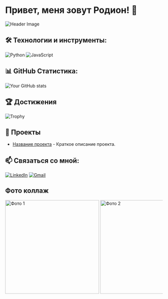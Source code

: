 # Привет, меня зовут Родион! 👋

![Header Image](https://link-to-your-image.com)

## 🛠 Технологии и инструменты:
![Python](https://img.shields.io/badge/-Python-090909?style=for-the-badge&logo=python)
![JavaScript](https://img.shields.io/badge/-JavaScript-090909?style=for-the-badge&logo=javascript)

## 📊 GitHub Статистика:
![Your GitHub stats](https://github-readme-stats.vercel.app/api?username=radik097&show_icons=true&theme=radical)

## 🏆 Достижения
![Trophy](https://github-profile-trophy.vercel.app/?username=radik097&theme=darkhub)

## 🚀 Проекты
- [Название проекта](https://github.com/radik097/projectname) - Краткое описание проекта.

## 📫 Связаться со мной:
[![LinkedIn](https://img.shields.io/badge/-LinkedIn-090909?style=for-the-badge&logo=linkedin)](https://linkedin.com/in/yourprofile)
[![Gmail](https://img.shields.io/badge/-Gmail-090909?style=for-the-badge&logo=gmail)](mailto:youremail@gmail.com)

## Фото коллаж

<div style="overflow-x: auto; white-space: nowrap;">
  <img src="images/image (1).jpg" alt="Фото 1" style="height: 300px;">
  <img src="images/image (2).jpg" alt="Фото 2" style="height: 300px;">
  <img src="images/image (3).jpg" alt="Фото 3" style="height: 300px;">
  <img src="images/image (4).jpg" alt="Фото 3" style="height: 300px;">
  <img src="images/image (5).jpg" alt="Фото 3" style="height: 300px;">
  <img src="images/image (6).jpg" alt="Фото 3" style="height: 300px;">
  <img src="images/image (7).jpg" alt="Фото 3" style="height: 300px;">
  <img src="images/image (8).jpg" alt="Фото 3" style="height: 300px;">
  <img src="images/image (9).jpg" alt="Фото 3" style="height: 300px;">
  <img src="images/image (10).jpg" alt="Фото 3" style="height: 300px;">
</div>
